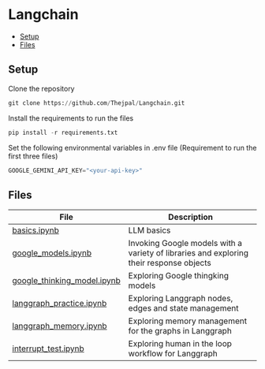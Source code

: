 # **Langchain**

* [Setup](#Setup)
* [Files](#Files)

## **Setup**
Clone the repository
```python
git clone https://github.com/Thejpal/Langchain.git
```
Install the requirements to run the files
```python
pip install -r requirements.txt
```
Set the following environmental variables in .env file (Requirement to run the first three files)
```python
GOOGLE_GEMINI_API_KEY="<your-api-key>"
```

## **Files**
|File|Description|
|--- |--- |
|[basics.ipynb](/basics.ipynb)|LLM basics|
|[google_models.ipynb](/google_models.ipynb)|Invoking Google models with a variety of libraries and exploring their response objects|
|[google_thinking_model.ipynb](/google_thinking_model.ipynb)|Exploring Google thingking models|
|[langgraph_practice.ipynb](langgraph_practice.ipynb)|Exploring Langgraph nodes, edges and state management|
|[langgraph_memory.ipynb](langgraph_memory.ipynb)|Exploring memory management for the graphs in Langgraph|
|[interrupt_test.ipynb](/interrupt_test.ipynb)|Exploring human in the loop workflow for Langgraph|
